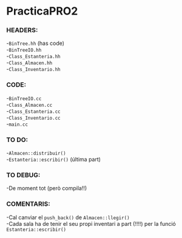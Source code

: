 # PracticaPRO2

### HEADERS:

-`BinTree.hh`   (has code)  
-`BinTreeIO.hh`  
-`Class_Estanteria.hh`  
-`Class_Almacen.hh`  
-`Class_Inventario.hh`  

### CODE:

-`BinTreeIO.cc`  
-`Class_Almacen.cc`  
-`Class_Estanteria.cc`  
-`Class_Inventario.cc`  
-`main.cc`  

### TO DO:

-`Almacen::distribuir()`  
-`Estanteria::escribir()` (última part)  

### TO DEBUG:

-De moment tot (però compila!!)

### COMENTARIS:

-Cal canviar el `push_back()` de `Almacen::llegir()`  
-Cada sala ha de tenir el seu propi inventari a part (!!!!) per la funció `Estanteria::escribir()`  


